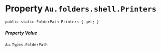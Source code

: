 # Property `Au.folders.shell.Printers`

```
public static FolderPath Printers { get; }
```

##### Property Value

`Au.Types.FolderPath`